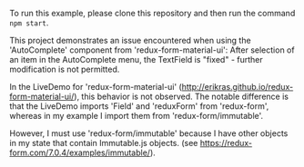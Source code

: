 To run this example, please clone this repository and then run the command
`npm start`.

This project demonstrates an issue encountered when using the 'AutoComplete'
component from 'redux-form-material-ui':
After selection of an item in the AutoComplete menu, the TextField is "fixed" -
further modification is not permitted.

In the LiveDemo for 'redux-form-material-ui'
(http://erikras.github.io/redux-form-material-ui/), this behavior is not
observed. The notable difference is that the LiveDemo imports 'Field' and
'reduxForm' from 'redux-form', whereas in my example I import them from
'redux-form/immutable'.

However, I must use 'redux-form/immutable' because I have other objects in my
state that contain Immutable.js objects. (see
https://redux-form.com/7.0.4/examples/immutable/).

